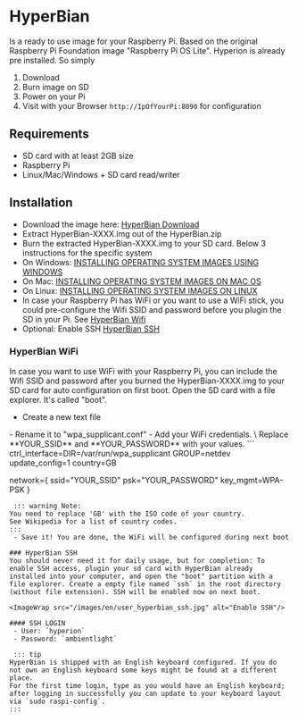 # HyperBian
Is a ready to use image for your Raspberry Pi. Based on the original Raspberry Pi Foundation image "Raspberry Pi OS Lite". Hyperion is already pre installed. So simply
1. Download
2. Burn image on SD 
3. Power on your Pi
4. Visit with your Browser `http://IpOfYourPi:8090` for configuration
 

## Requirements
  * SD card with at least 2GB size
  * Raspberry Pi
  * Linux/Mac/Windows + SD card read/writer

## Installation
  * Download the image here: [HyperBian Download](https://github.com/Hyperion-Project/HyperBian/releases)
  * Extract HyperBian-XXXX.img out of the HyperBian.zip
  * Burn the extracted HyperBian-XXXX.img to your SD card. Below 3 instructions for the specific system
  * On Windows: [INSTALLING OPERATING SYSTEM IMAGES USING WINDOWS](https://www.raspberrypi.org/documentation/installation/installing-images/windows.md)
  * On Mac: [INSTALLING OPERATING SYSTEM IMAGES ON MAC OS](https://www.raspberrypi.org/documentation/installation/installing-images/mac.md)
  * On Linux: [INSTALLING OPERATING SYSTEM IMAGES ON LINUX](https://www.raspberrypi.org/documentation/installation/installing-images/linux.md)
  * In case your Raspberry Pi has WiFi or you want to use a WiFi stick, you could pre-configure the Wifi SSID and password before you plugin the SD in your Pi. See [HyperBian Wifi](#hyperbian-wifi)
  * Optional: Enable SSH [HyperBian SSH](#HyperBian-SSH)

### HyperBian WiFi
In case you want to use WiFi with your Raspberry Pi, you can include the Wifi SSID and password after you burned the HyperBian-XXXX.img to your SD card for auto configuration on first boot.
Open the SD card with a file explorer. It's called "boot".
 - Create a new  text file
<ImageWrap src="/images/en/user_hyperbian_wpa_suppli1.jpg" alt="Create a new textfile" />
 - Rename it to "wpa_supplicant.conf"
<ImageWrap src="/images/en/user_hyperbian_wpa_suppli2.jpg" alt="Rename to wpa_supplicant.conf"/>
 - Add your WiFi credentials. \
 Replace **YOUR_SSID** and **YOUR_PASSWORD** with your values.
```
ctrl_interface=DIR=/var/run/wpa_supplicant GROUP=netdev
update_config=1
country=GB

  network={
    ssid="YOUR_SSID"
    psk="YOUR_PASSWORD"
    key_mgmt=WPA-PSK
  }
```
 ::: warning Note:
You need to replace 'GB' with the ISO code of your country.
See Wikipedia for a list of country codes.
:::
 - Save it! You are done, the WiFi will be configured during next boot

### HyperBian SSH
You should never need it for daily usage, but for completion: To enable SSH access, plugin your sd card with HyperBian already installed into your computer, and open the "boot" partition with a file explorer. Create a empty file named `ssh` in the root directory (without file extension). SSH will be enabled now on next boot.

<ImageWrap src="/images/en/user_hyperbian_ssh.jpg" alt="Enable SSH"/>

#### SSH LOGIN
 - User: `hyperion`
 - Password: `ambientlight`
 
 ::: tip
HyperBian is shipped with an English keyboard configured. If you do not own an English keyboard some keys might be found at a different place.
For the first time login, type as you would have an English keyboard; after logging in successfully you can update to your keyboard layout via `sudo raspi-config`.
:::

